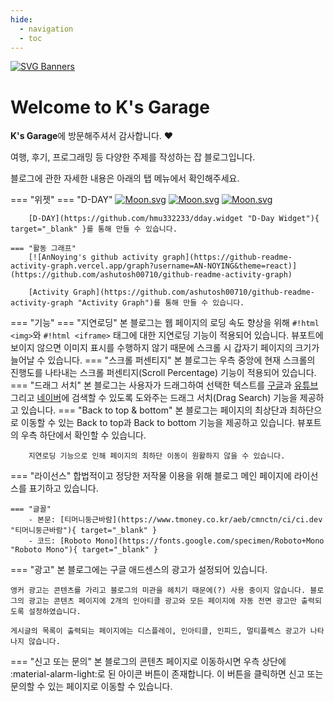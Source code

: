 ```yaml
---
hide:
  - navigation
  - toc
---
```


[![SVG Banners](https://svg-banners.vercel.app/api?type=glitch&text1=K's%20Garage%20👨‍💻&width=800&height=400)](https://github.com/Akshay090/svg-banners)

# Welcome to K's Garage

**K's Garage**에 방문해주셔서 감사합니다. :heart:

여행, 후기, 프로그래밍 등 다양한 주제를 작성하는 잡 블로그입니다.

블로그에 관한 자세한 내용은 아래의 탭 메뉴에서 확인해주세요.

=== "위젯"
    === "D-DAY"
        [![Moon.svg](https://dday-widget.minung.dev/widget?text=New%20Year%20%F0%9F%99%82&date=2026-01-01&startDate=2025-01-01&theme=theme1)](https://dday-widget.minung.dev)
        [![Moon.svg](https://dday-widget.minung.dev/widget?text=Christmas%20%F0%9F%8E%85&date=2025-12-25&startDate=2025-01-01&theme=theme1)](https://dday-widget.minung.dev)
        [![Moon.svg](https://dday-widget.minung.dev/widget?text=Birthday%20%F0%9F%8E%89&date=2025-06-02&startDate=2025-01-01&theme=theme1)](https://dday-widget.minung.dev)

        [D-DAY](https://github.com/hmu332233/dday.widget "D-Day Widget"){ target="_blank" }를 통해 만들 수 있습니다.

    === "활동 그래프"
        [![AnNoying's github activity graph](https://github-readme-activity-graph.vercel.app/graph?username=AN-NOYING&theme=react)](https://github.com/ashutosh00710/github-readme-activity-graph)

        [Activity Graph](https://github.com/ashutosh00710/github-readme-activity-graph "Activity Graph")를 통해 만들 수 있습니다.

=== "기능"
    === "지연로딩"
        본 블로그는 웹 페이지의 로딩 속도 향상을 위해 `#!html <img>`와 `#!html <iframe>` 태그에 대한 지연로딩 기능이 적용되어 있습니다. 뷰포트에 보이지 않으면 이미지 표시를 수행하지 않기 때문에 스크롤 시 갑자기 페이지의 크기가 늘어날 수 있습니다.
    === "스크롤 퍼센티지"
        본 블로그는 우측 중앙에 현재 스크롤의 진행도를 나타내는 스크롤 퍼센티지(Scroll Percentage) 기능이 적용되어 있습니다.
    === "드래그 서치"
        본 블로그는 사용자가 드래그하여 선택한 텍스트를 [구글](https://www.google.com/ "Google")과 [유튜브](https://www.youtube.com/ "YouTube") 그리고 [네이버](https://www.naver.com/ "NAVER")에 검색할 수 있도록 도와주는 드래그 서치(Drag Search) 기능을 제공하고 있습니다.
    === "Back to top & bottom"
        본 블로그는 페이지의 최상단과 최하단으로 이동할 수 있는 Back to top과 Back to bottom 기능을 제공하고 있습니다. 뷰포트의 우측 하단에서 확인할 수 있습니다.

        지연로딩 기능으로 인해 페이지의 최하단 이동이 원활하지 않을 수 있습니다.

=== "라이선스"
    합법적이고 정당한 저작물 이용을 위해 블로그 메인 페이지에 라이선스를 표기하고 있습니다.

    === "글꼴"
        - 본문: [티머니둥근바람](https://www.tmoney.co.kr/aeb/cmnctn/ci/ci.dev "티머니둥근바람"){ target="_blank" }
        - 코드: [Roboto Mono](https://fonts.google.com/specimen/Roboto+Mono "Roboto Mono"){ target="_blank" }

=== "광고"
    본 블로그에는 구글 애드센스의 광고가 설정되어 있습니다. 

    앵커 광고는 콘텐츠를 가리고 블로그의 미관을 헤치기 때문에(?) 사용 중이지 않습니다. 블로그의 광고는 콘텐츠 페이지에 2개의 인아티클 광고와 모든 페이지에 자동 전면 광고만 출력되도록 설정하였습니다.

    게시글의 목록이 출력되는 페이지에는 디스플레이, 인아티클, 인피드, 멀티플렉스 광고가 나타나지 않습니다.

=== "신고 또는 문의"
    본 블로그의 콘텐츠 페이지로 이동하시면 우측 상단에 :material-alarm-light:로 된 아이콘 버튼이 존재합니다. 이 버튼을 클릭하면 신고 또는 문의할 수 있는 페이지로 이동할 수 있습니다.